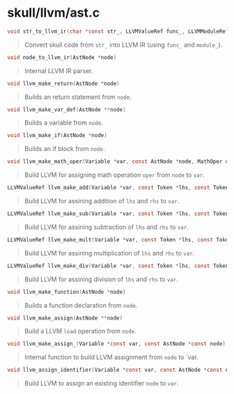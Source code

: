 # skull/llvm/ast.c

```c
void str_to_llvm_ir(char *const str_, LLVMValueRef func_, LLVMModuleRef module_)
```

> Convert skull code from `str_` into LLVM IR (using `func_` and `module_`).

```c
void node_to_llvm_ir(AstNode *node)
```

> Internal LLVM IR parser.

```c
void llvm_make_return(AstNode *node)
```

> Builds an return statement from `node`.

```c
void llvm_make_var_def(AstNode **node)
```

> Builds a variable from `node`.

```c
void llvm_make_if(AstNode *node)
```

> Builds an if block from `node`.

```c
void llvm_make_math_oper(Variable *var, const AstNode *node, MathOper oper, const char32_t *panic)
```

> Build LLVM for assigning math operation `oper` from `node` to `var`.

```c
LLVMValueRef llvm_make_add(Variable *var, const Token *lhs, const Token *rhs)
```

> Build LLVM for assining addition of `lhs` and `rhs` to `var`.

```c
LLVMValueRef llvm_make_sub(Variable *var, const Token *lhs, const Token *rhs)
```

> Build LLVM for assining subtraction of `lhs` and `rhs` to `var`.

```c
LLVMValueRef llvm_make_mult(Variable *var, const Token *lhs, const Token *rhs)
```

> Build LLVM for assining multiplication of `lhs` and `rhs` to `var`.

```c
LLVMValueRef llvm_make_div(Variable *var, const Token *lhs, const Token *rhs)
```

> Build LLVM for assining division of `lhs` and `rhs` to `var`.

```c
void llvm_make_function(AstNode *node)
```

> Builds a function declaration from `node`.

```c
void llvm_make_assign(AstNode **node)
```

> Build a LLVM `load` operation from `node`.

```c
void llvm_make_assign_(Variable *const var, const AstNode *const node)
```

> Internal function to build LLVM assignment from `node` to `var.

```c
void llvm_assign_identifier(Variable *const var, const AstNode *const node)
```

> Build LLVM to assign an existing identifier `node` to `var`.

